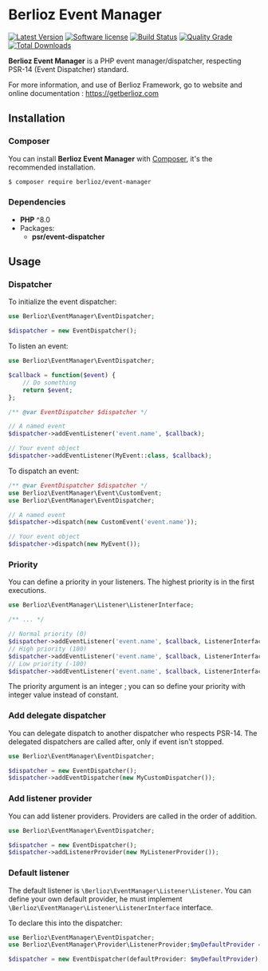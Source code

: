 # Berlioz Event Manager

[![Latest Version](https://img.shields.io/packagist/v/berlioz/event-manager.svg?style=flat-square)](https://github.com/BerliozFramework/EventManager/releases)
[![Software license](https://img.shields.io/github/license/BerliozFramework/EventManager.svg?style=flat-square)](https://github.com/BerliozFramework/EventManager/blob/1.x/LICENSE)
[![Build Status](https://img.shields.io/travis/com/BerliozFramework/EventManager/1.x.svg?style=flat-square)](https://travis-ci.com/BerliozFramework/EventManager)
[![Quality Grade](https://img.shields.io/codacy/grade/6d8e0d591a914e208876c48c02be2565/1.x.svg?style=flat-square)](https://www.codacy.com/manual/BerliozFramework/EventManager)
[![Total Downloads](https://img.shields.io/packagist/dt/berlioz/event-manager.svg?style=flat-square)](https://packagist.org/packages/berlioz/event-manager)

**Berlioz Event Manager** is a PHP event manager/dispatcher, respecting PSR-14 (Event Dispatcher) standard.

For more information, and use of Berlioz Framework, go to website and online documentation :
https://getberlioz.com

## Installation

### Composer

You can install **Berlioz Event Manager** with [Composer](https://getcomposer.org/), it's the recommended installation.

```bash
$ composer require berlioz/event-manager
```

### Dependencies

* **PHP** ^8.0
* Packages:
    * **psr/event-dispatcher**

## Usage

### Dispatcher

To initialize the event dispatcher:

```php
use Berlioz\EventManager\EventDispatcher;

$dispatcher = new EventDispatcher();
```

To listen an event:

```php
use Berlioz\EventManager\EventDispatcher;

$callback = function($event) {
    // Do something
    return $event;
};

/** @var EventDispatcher $dispatcher */

// A named event
$dispatcher->addEventListener('event.name', $callback);

// Your event object
$dispatcher->addEventListener(MyEvent::class, $callback);
```

To dispatch an event:

```php
/** @var EventDispatcher $dispatcher */
use Berlioz\EventManager\Event\CustomEvent;
use Berlioz\EventManager\EventDispatcher;

// A named event
$dispatcher->dispatch(new CustomEvent('event.name'));

// Your event object
$dispatcher->dispatch(new MyEvent());
```

### Priority

You can define a priority in your listeners. The highest priority is in the first executions.

```php
use Berlioz\EventManager\Listener\ListenerInterface;

/** ... */

// Normal priority (0)
$dispatcher->addEventListener('event.name', $callback, ListenerInterface::PRIORITY_NORMAL);
// High priority (100)
$dispatcher->addEventListener('event.name', $callback, ListenerInterface::PRIORITY_NORMAL);
// Low priority (-100)
$dispatcher->addEventListener('event.name', $callback, ListenerInterface::PRIORITY_NORMAL);
```

The priority argument is an integer ; you can so define your priority with integer value instead of constant.

### Add delegate dispatcher

You can delegate dispatch to another dispatcher who respects PSR-14. The delegated dispatchers are called after, only if
event isn't stopped.

```php
use Berlioz\EventManager\EventDispatcher;

$dispatcher = new EventDispatcher();
$dispatcher->addEventDispatcher(new MyCustomDispatcher());
```

### Add listener provider

You can add listener providers. Providers are called in the order of addition.

```php
use Berlioz\EventManager\EventDispatcher;

$dispatcher = new EventDispatcher();
$dispatcher->addListenerProvider(new MyListenerProvider());
```

### Default listener

The default listener is `\Berlioz\EventManager\Listener\Listener`. You can define your own default provider, he must
implement `\Berlioz\EventManager\Listener\ListenerInterface` interface.

To declare this into the dispatcher:

```php
use Berlioz\EventManager\EventDispatcher;
use Berlioz\EventManager\Provider\ListenerProvider;$myDefaultProvider = new ListenerProvider();

$dispatcher = new EventDispatcher(defaultProvider: $myDefaultProvider);
```